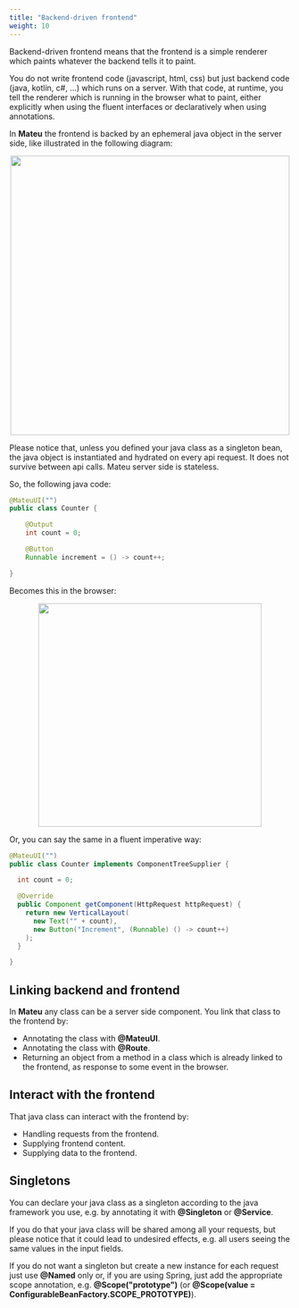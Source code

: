 ```yaml
---
title: "Backend-driven frontend"
weight: 10
---
```


Backend-driven frontend means that the frontend is a simple renderer which paints whatever the backend tells it to paint.

You do not write frontend code (javascript, html, css) but just backend code (java, kotlin, c#, ...) which runs on a server.
With that code, at runtime, you tell the renderer which is running in the browser what to paint, either explicitly when 
using the fluent interfaces or declaratively when using annotations.

In **Mateu** the frontend is backed by an ephemeral java object in the server side, like illustrated in the following diagram:

<p align="center"><img src="../../../images/arch-overall-4.svg" width="500"/></p>

Please notice that, unless you defined your java class as a singleton bean, the java object is instantiated and hydrated 
on every api request. It does not survive between api calls. Mateu server side is stateless.

So, the following java code:

```java
@MateuUI("")
public class Counter {

    @Output
    int count = 0;

    @Button
    Runnable increment = () -> count++;

}
```

Becomes this in the browser:

<p align="center"><img src="../../../images/counter.png" width="400"/></p>

Or, you can say the same in a fluent imperative way:

```java
@MateuUI("")
public class Counter implements ComponentTreeSupplier {

  int count = 0;

  @Override
  public Component getComponent(HttpRequest httpRequest) {
    return new VerticalLayout(
      new Text("" + count),
      new Button("Increment", (Runnable) () -> count++)
    );
  }

}
```

## Linking backend and frontend

In **Mateu** any class can be a server side component. You link that class to the frontend by:

- Annotating the class with **@MateuUI**.
- Annotating the class with **@Route**.
- Returning an object from a method in a class which is already linked to the frontend, as response to some event in the browser.

## Interact with the frontend

That java class can interact with the frontend by:

- Handling requests from the frontend.
- Supplying frontend content.
- Supplying data to the frontend.

## Singletons

You can declare your java class as a singleton according to the java framework you use, e.g. by annotating it with 
**@Singleton** or **@Service**.

If you do that your java class will be shared among all your requests, but please notice that it could lead to undesired
effects, e.g. all users seeing the same values in the input fields.

If you do not want a singleton but create a new instance for each request just use **@Named** only or, if you are using 
Spring, just add the appropriate scope annotation, e.g. **@Scope("prototype")** (or **@Scope(value = ConfigurableBeanFactory.SCOPE_PROTOTYPE)**). 
